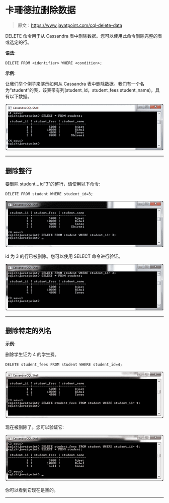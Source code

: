 # 卡珊德拉删除数据

> 原文：<https://www.javatpoint.com/cql-delete-data>

DELETE 命令用于从 Cassandra 表中删除数据。您可以使用此命令删除完整的表或选定的行。

**语法:**

```
DELETE FROM <identifier> WHERE <condition>; 

```

**示例:**

让我们举个例子来演示如何从 Cassandra 表中删除数据。我们有一个名为“student”的表，该表带有列(student_id，student_fees student_name)，具有以下数据。

![Cassandra Delete data 1](img/7363fa2d5cd0641387aed397533f580c.png)

* * *

## 删除整行

要删除 student _ id“3”的整行，请使用以下命令:

```
DELETE FROM student WHERE student_id=3; 

```

![Cassandra Delete data 2](img/b11cd96ec494c309d0cd6b5bd4675ab6.png)

id 为 3 的行已被删除。您可以使用 SELECT 命令进行验证。

![Cassandra Delete data 3](img/77370f777fd6ed04e26222dc803fd4b3.png)

* * *

## 删除特定的列名

**示例:**

删除学生证为 4 的学生费。

```
DELETE student_fees FROM student WHERE student_id=4; 

```

![Cassandra Delete data 4](img/1e4c4edc6ba52c4d540aa8d41e10138a.png)

现在被删除了。您可以验证它:

![Cassandra Delete data 5](img/4b7ef6eb37b176d0fa6ab8ded35c354b.png)

你可以看到它现在是空的。

* * *